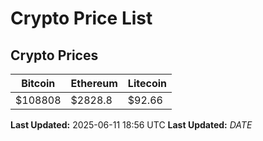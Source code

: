 # Crypto Price List

## Crypto Prices
| Bitcoin | Ethereum | Litecoin |
| ------- | -------- | -------- |
| $108808 | $2828.8 | $92.66 |
**Last Updated:** 2025-06-11 18:56 UTC
**Last Updated:** $DATE$
